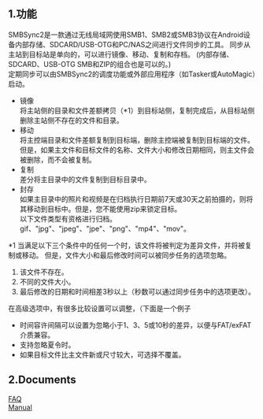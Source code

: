 ## 1.功能<br>
SMBSync2是一款通过无线局域网使用SMB1、SMB2或SMB3协议在Android设备内部存储、SDCARD/USB-OTG和PC/NAS之间进行文件同步的工具。 同步从主站到目标站是单向的，可以进行镜像、移动、复制和存档。 (内部存储、SDCARD、USB-OTG SMB和ZIP的组合也是可以的。)  <br>
定期同步可以由SMBSync2的调度功能或外部应用程序（如Tasker或AutoMagic）启动。<br>

- 镜像<br>
  将主站侧的目录和文件差额拷贝（*1）到目标站侧，复制完成后，从目标站侧删除主站侧不存在的文件和目录。<br>
- 移动<br>
  将主控端目录和文件差额复制到目标端，删除主控端被复制到目标端的文件。 但是，如果主文件和目标文件的名称、文件大小和修改日期相同，则主文件会被删除，而不会被复制。<br>
- 复制<br>
  差分将主目录中的文件复制到目标目录中。<br>
- 封存<br>
  如果主目录中的照片和视频是在归档执行日期前7天或30天之前拍摄的，则将其移动到目标中。但是，您不能使用zip来锁定目标。 <br>
以下文件类型有资格进行归档。 <br>
gif、"jpg"、"jpeg"、"jpe"、"png"、"mp4"、"mov"。  <br>

*1 当满足以下三个条件中的任何一个时，该文件将被判定为差异文件，并将被复制或移动。 但是，文件大小和最后修改时间可以被同步任务的选项忽略。<br>

1. 该文件不存在。<br>
2. 不同的文件大小。<br>
3. 最后修改的日期和时间相差3秒以上（秒数可以通过同步任务中的选项更改）。<br>

在高级选项中，有很多比较设置可以调整，（下面是一个例子<br>
- 时间容许间隔可以设置为忽略小于1、3、5或10秒的差异，以便与FAT/exFAT介质兼容。<br>
- 支持忽略夏令时。<br>
- 如果目标文件比主文件新或尺寸较大，可选择不覆盖。<br>

## 2.Documents<br>
[FAQ](https://sentaroh.github.io/Documents/SMBSync2/SMBSync2_FAQ_EN.htm)<br>
[Manual](https://sentaroh.github.io/Documents/SMBSync2/SMBSync2_Desc_EN.htm)<br>
